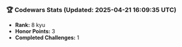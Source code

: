 ### 🏆 Codewars Stats (Updated: 2025-04-21 16:09:35 UTC)

- **Rank:** 8 kyu
- **Honor Points:** 3
- **Completed Challenges:** 1
